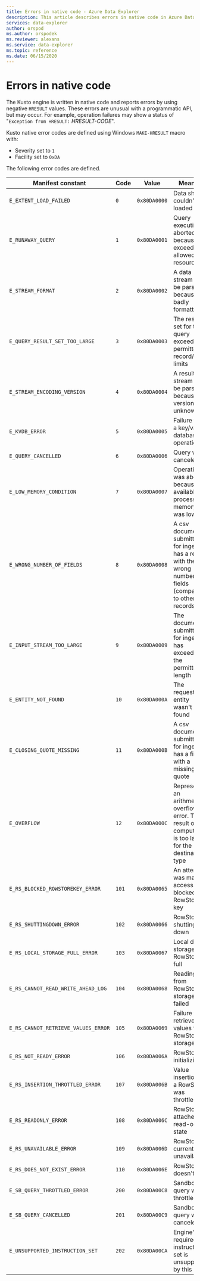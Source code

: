 ```yaml
---
title: Errors in native code - Azure Data Explorer
description: This article describes errors in native code in Azure Data Explorer.
services: data-explorer
author: orspod
ms.author: orspodek
ms.reviewer: alexans
ms.service: data-explorer
ms.topic: reference
ms.date: 06/15/2020
---
```

# Errors in native code

The Kusto engine is written in native code and reports errors by using negative `HRESULT` values. 
These errors are unusual with a programmatic API, but may occur. For example, operation failures may show a status of "`Exception from HRESULT:` *HRESULT-CODE*".

Kusto native error codes are defined using Windows `MAKE-HRESULT` macro with:

* Severity set to `1`
* Facility set to `0xDA`
  
The following error codes are defined.

|Manifest constant                  |Code |Value        |Meaning                                                                                                        |
|-----------------------------------|-----|-------------|---------------------------------------------------------------------------------------------------------------|
|`E_EXTENT_LOAD_FAILED`             | `0`  |`0x80DA0000`|Data shard couldn't be loaded                                                                                  |
|`E_RUNAWAY_QUERY`                  | `1`  |`0x80DA0001`|Query execution aborted because it exceeded its allowed resources                                              |
|`E_STREAM_FORMAT`                  | `2`  |`0x80DA0002`|A data stream can't be parsed because it's badly formatted                                                     |
|`E_QUERY_RESULT_SET_TOO_LARGE`     | `3`  |`0x80DA0003`|The result set for this query exceeds its permitted record/size limits                                         |
|`E_STREAM_ENCODING_VERSION`        | `4`  |`0x80DA0004`|A result stream can't be parsed because its version is unknown                                                 |
|`E_KVDB_ERROR`                     | `5`  |`0x80DA0005`|Failure to do a key/value database operation                                                                   |
|`E_QUERY_CANCELLED`                | `6`  |`0x80DA0006`|Query was canceled                                                                                             |
|`E_LOW_MEMORY_CONDITION`           | `7`  |`0x80DA0007`|Operation was aborted because of available process memory was low                                              |
|`E_WRONG_NUMBER_OF_FIELDS`         | `8`  |`0x80DA0008`|A csv document submitted for ingestion has a record with the wrong number of fields (compared to other records)|
|`E_INPUT_STREAM_TOO_LARGE`         | `9`  |`0x80DA0009`|The document submitted for ingestion has exceeded the permitted length                                         |
|`E_ENTITY_NOT_FOUND`               | `10` |`0x80DA000A`|The requested entity wasn't found                                                                              |
|`E_CLOSING_QUOTE_MISSING`          | `11` |`0x80DA000B`|A csv document submitted for ingestion has a field with a missing quote                                        |
|`E_OVERFLOW`                       | `12` |`0x80DA000C`|Represents an arithmetic overflow error. The result of a computation is too large for the destination type     |
|`E_RS_BLOCKED_ROWSTOREKEY_ERROR`   | `101`|`0x80DA0065`|An attempt was made to access a blocked RowStore key                                                           |
|`E_RS_SHUTTINGDOWN_ERROR`          | `102`|`0x80DA0066`|RowStore is shutting down                                                                                      |
|`E_RS_LOCAL_STORAGE_FULL_ERROR`    | `103`|`0x80DA0067`|Local disk storage for RowStore is full                                                                        |
|`E_RS_CANNOT_READ_WRITE_AHEAD_LOG` | `104`|`0x80DA0068`|Reading from RowStore storage failed                                                                           |
|`E_RS_CANNOT_RETRIEVE_VALUES_ERROR`| `105`|`0x80DA0069`|Failure to retrieve values from RowStore storage                                                               |
|`E_RS_NOT_READY_ERROR`             | `106`|`0x80DA006A`|RowStore is initializing                                                                                       |
|`E_RS_INSERTION_THROTTLED_ERROR`   | `107`|`0x80DA006B`|Value insertion to a RowStore was throttled                                                                    |
|`E_RS_READONLY_ERROR`              | `108`|`0x80DA006C`|RowStore is attached in read-only state                                                                        |
|`E_RS_UNAVAILABLE_ERROR`           | `109`|`0x80DA006D`|RowStore is currently unavailable                                                                              |
|`E_RS_DOES_NOT_EXIST_ERROR`        | `110`|`0x80DA006E`|RowStore doesn't exist                                                                                         |
|`E_SB_QUERY_THROTTLED_ERROR`       | `200`|`0x80DA00C8`|Sandboxed query was throttled                                                                                  |
|`E_SB_QUERY_CANCELLED`             | `201`|`0x80DA00C9`|Sandboxed query was canceled                                                                                   |
|`E_UNSUPPORTED_INSTRUCTION_SET`    | `202`|`0x80DA00CA`|Engine's required instruction set is unsupported by this CPU                                                   |
